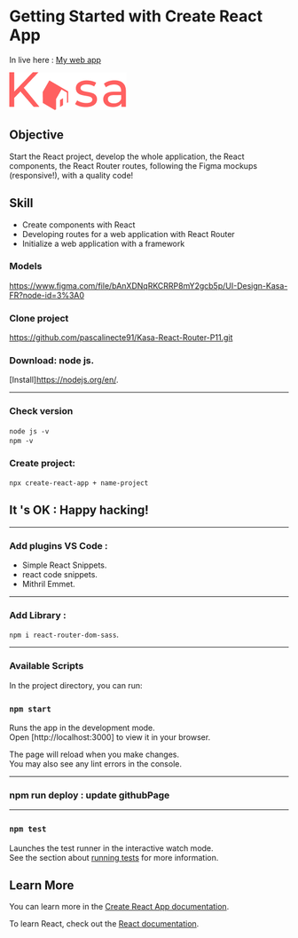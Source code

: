 # Getting Started with Create React App

In live  here : [My web app](https://pascalinecte91.github.io/Kasa-React-Router-P11/)

![logo](public/logo_kasa.png)

## Objective

Start the React project,
develop the whole application, the React components, the React Router routes, following the Figma mockups (responsive!), with a quality code!

## Skill
 - Create components with React
 - Developing routes for a web application with React Router
 - Initialize a web application with a framework



### Models
https://www.figma.com/file/bAnXDNqRKCRRP8mY2gcb5p/UI-Design-Kasa-FR?node-id=3%3A0

### Clone project
https://github.com/pascalinecte91/Kasa-React-Router-P11.git



### Download: node js.

[Install]https://nodejs.org/en/.

**********************************

### Check version
`node js -v`  
`npm -v` 

### Create project: 
`npx create-react-app + name-project`

## It 's OK : Happy hacking! 

*******************************************************

### Add plugins VS Code : 
- Simple React Snippets.
- react code snippets.
- Mithril Emmet.

******************************************************
### Add Library :

`npm i react-router-dom-sass`.

******************************************************
### Available Scripts

In the project directory, you can run:

### `npm start`

Runs the app in the development mode.\
Open [http://localhost:3000] to view it in your browser.

The page will reload when you make changes.\
You may also see any lint errors in the console.

******************************************************
### npm run deploy :  update githubPage
******************************************************

### `npm test`

Launches the test runner in the interactive watch mode.\
See the section about [running tests](https://facebook.github.io/create-react-app/docs/running-tests) for more information.


## Learn More

You can learn more in the [Create React App documentation](https://facebook.github.io/create-react-app/docs/getting-started).

To learn React, check out the [React documentation](https://reactjs.org/).
